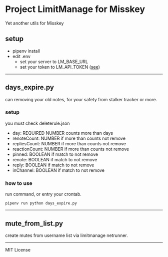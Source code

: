 # Project LimitManage for Misskey
Yet another utils for Misskey

## setup
* pipenv install
* edit .env
    * set your server to LM_BASE_URL
    * set your token to LM_API_TOKEN ([see](https://misskey-hub.net/docs/api/))

----------
## days_expire.py
can removing your old notes, for your safety from stalker tracker or more.

### setup
you must check deleterule.json
* day: REQUIRED NUMBER counts more than days
* renoteCount: NUMBER if more than counts not remove
* repliesCount: NUMBER if more than counts not remove
* reactionCount: NUMBER if more than counts not remove
* pinned: BOOLEAN if match to not remove
* renote: BOOLEAN if match to not remove
* reply: BOOLEAN if match to not remove
* inChannel: BOOLEAN if match to not remove

### how to use
run command, or entry your crontab.
```
pipenv run python days_expire.py
```

----------
## mute_from_list.py
create mutes from username list via limitmanage netrunner.

----------
MIT License

